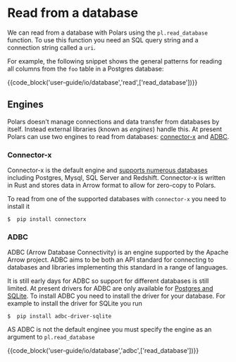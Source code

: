 # Read from a database

We can read from a database with Polars using the `pl.read_database` function. To use this function you need an SQL query string and a connection string called a `uri`.

For example, the following snippet shows the general patterns for reading all columns from the `foo` table in a Postgres database:

{{code_block('user-guide/io/database','read',['read_database'])}}

## Engines

Polars doesn't manage connections and data transfer from databases by itself. Instead external libraries (known as *engines*) handle this. At present Polars can use two engines to read from databases: [connector-x](https://github.com/sfu-db/connector-x) and [ADBC](https://arrow.apache.org/docs/format/ADBC.html).

### Connector-x

Connector-x is the default engine and [supports numerous databases](https://github.com/sfu-db/connector-x#sources) including Postgres, Mysql, SQL Server and Redshift. Connector-x is written in Rust and stores data in Arrow format to allow for zero-copy to Polars.

To read from one of the supported databases with `connector-x` you need to install it

```shell
$  pip install connectorx
```

### ADBC

ADBC (Arrow Database Connectivity) is an engine supported by the Apache Arrow project. ADBC aims to be both an API standard for connecting to databases and libraries implementing this standard in a range of languages.

It is still early days for ADBC so support for different databases is still limited. At present drivers for ADBC are only available for [Postgres and SQLite](https://arrow.apache.org/adbc/0.1.0/driver/cpp/index.html). To install ADBC you need to install the driver for your database. For example to install the driver for SQLite you run

```shell
$  pip install adbc-driver-sqlite
```

AS ADBC is not the default enginee you must specify the engine as an argument to `pl.read_database`

{{code_block('user-guide/io/database','adbc',['read_database'])}}



